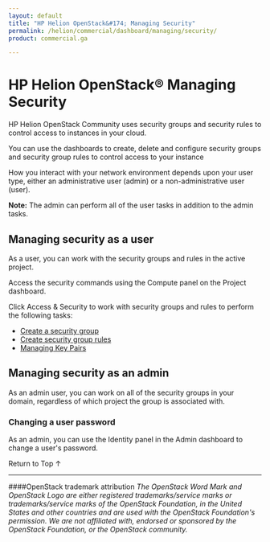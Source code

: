 ```yaml
---
layout: default
title: "HP Helion OpenStack&#174; Managing Security"
permalink: /helion/commercial/dashboard/managing/security/
product: commercial.ga

---
```

<!--UNDER REVISION-->

<script>

function PageRefresh {
onLoad="window.refresh"
}

PageRefresh();

</script>

<!--
<p style="font-size: small;"> <a href="/helion/commercial/ga1/install/">&#9664; PREV</a> | <a href="/helion/commercial/ga1/install-overview/">&#9650; UP</a> | <a href="/helion/commercial/ga1/">NEXT &#9654;</a> </p>
-->

# HP Helion OpenStack&#174; Managing Security

HP Helion OpenStack Community uses security groups and security rules to control access to instances in your cloud.</p>

You can use the dashboards to create, delete and configure security groups and security group rules to control access to your instance</p>

How you interact with your network environment depends upon your user type, either an administrative user (admin) or a non-administrative user (user). </p>

**Note:** The admin can perform all of the user tasks in addition to the admin tasks.</p>

## Managing security as a user ##

As a user, you can work with the security groups and rules in the active project.</p>

Access the security commands using the Compute panel on the Project dashboard. </p>

Click Access &amp; Security to work with security groups and rules to perform the following tasks:</p>

* <a href="/helion/community/security/groups/">Create a security group</a></li>
* <a href="/helion/community/security/groups/">Create security group rules</a></li>
* <a href="/helion/community/security/keypairs/">Managing Key Pairs</a></li>

## Managing security as an admin ##

As an admin user, you can work on all of the security groups in your domain, regardless of which project the group is associated with. </p>

<!-- Remove this? Covered under Manage Roles. Not yet in beta
### Managing Users in Domain ###

As an admin, you can use role assignments to control access to projects and domains.

Use the Identity panel in the Admin dashboard to [allow users to access groups](/helion/community/projects/users/). 

* Manage role assignment for Users to Domains
* Manage role assignment for Users to Projects
* Manage role assignment for Groups to Projects
* Manage role assignment for Groups to Domains
-->

### Changing a user password ###

As an admin, you can use the Identity panel in the Admin dashboard to change a user's password.</p>

<a href="#top" style="padding:14px 0px 14px 0px; text-decoration: none;"> Return to Top &#8593; </a>


----
####OpenStack trademark attribution
*The OpenStack Word Mark and OpenStack Logo are either registered trademarks/service marks or trademarks/service marks of the OpenStack Foundation, in the United States and other countries and are used with the OpenStack Foundation's permission. We are not affiliated with, endorsed or sponsored by the OpenStack Foundation, or the OpenStack community.*